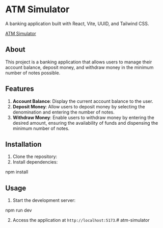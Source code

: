 # ATM Simulator

A banking application built with React, Vite, UUID, and Tailwind CSS.

[ATM Simulator](https://atm-simulator-react.netlify.app/)

## About

This project is a banking application that allows users to manage their account balance, deposit money, and withdraw money in the minimum number of notes possible.

## Features

1. **Account Balance**: Display the current account balance to the user.
2. **Deposit Money**: Allow users to deposit money by selecting the denomination and entering the number of notes.
3. **Withdraw Money**: Enable users to withdraw money by entering the desired amount, ensuring the availability of funds and dispensing the minimum number of notes.

## Installation

1. Clone the repository:
2. Install dependencies:

npm install

## Usage

1. Start the development server:

npm run dev

2. Access the application at `http://localhost:5173`.# atm-simulator
